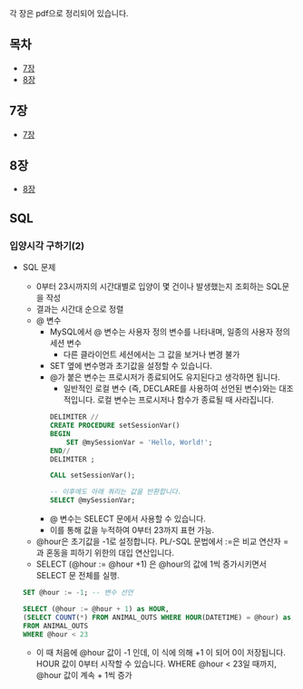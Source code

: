 각 장은 pdf으로 정리되어 있습니다.

## 목차

- [7장](#7장)
- [8장](#8장)

## 7장
- [7장](./7장.pdf)
## 8장
- [8장](./8장.pdf)


## SQL

### 입양시각 구하기(2)
- SQL 문제
    - 0부터 23시까지의 시간대별로 입양이 몇 건이나 발생했는지 조회하는 SQL문을 작성
    - 결과는 시간대 순으로 정렬
    - @ 변수
        - MySQL에서 @ 변수는 사용자 정의 변수를 나타내며, 일종의 사용자 정의 세션 변수
            - 다른 클라이언트 세션에서는 그 값을 보거나 변경 불가
        - SET 옆에 변수명과 초기값을 설정할 수 있습니다.
        - @가 붙은 변수는 프로시저가 종료되어도 유지된다고 생각하면 됩니다.
            - 일반적인 로컬 변수 (즉, DECLARE를 사용하여 선언된 변수)와는 대조적입니다. 로컬 변수는 프로시저나 함수가 종료될 때 사라집니다.
            ```sql
            DELIMITER //
            CREATE PROCEDURE setSessionVar()
            BEGIN
                SET @mySessionVar = 'Hello, World!';
            END//
            DELIMITER ;

            CALL setSessionVar();

            -- 이후에도 아래 쿼리는 값을 반환합니다.
            SELECT @mySessionVar;
            ```
        - @ 변수는 SELECT 문에서 사용할 수 있습니다.
        - 이를 통해 값을 누적하여 0부터 23까지 표현 가능.
    - @hour은 초기값을 -1로 설정합니다. PL/-SQL 문법에서 :=은 비교 연산자 =과 혼동을 피하기 위한의 대입 연산입니다.
    - SELECT (@hour := @hour +1) 은 @hour의 값에 1씩 증가시키면서 SELECT 문 전체를 실행.
    ```sql
    SET @hour := -1; -- 변수 선언 

    SELECT (@hour := @hour + 1) as HOUR,
    (SELECT COUNT(*) FROM ANIMAL_OUTS WHERE HOUR(DATETIME) = @hour) as COUNT
    FROM ANIMAL_OUTS
    WHERE @hour < 23
    ```

    - 이 때 처음에 @hour 값이 -1 인데, 이 식에 의해 +1 이 되어 0이 저장됩니다.
        HOUR 값이 0부터 시작할 수 있습니다.
        WHERE @hour < 23일 때까지, @hour 값이 계속 + 1씩 증가